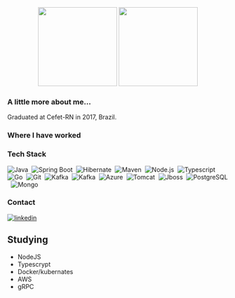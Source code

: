 <div align="center">
  <img height="180em" src="https://github-readme-stats.vercel.app/api?username=vyctorhff&show_icons=true&theme=gruvbox"/>
  <img height="180em" src="https://github-readme-stats.vercel.app/api/top-langs/?username=vyctorhff&theme=gruvbox"/>
</div>


### A little more about me...
Graduated at Cefet-RN in 2017, Brazil.


### Where I have worked



### Tech Stack
![Java](https://img.shields.io/badge/java-green?style=flat&logo=openjdk)&nbsp;
![Spring Boot](https://img.shields.io/badge/java-Spring%20Boot-green?style=flat&logo=openjdk)&nbsp;
![Hibernate](https://img.shields.io/badge/java-Hibernate-green?style=flat&logo=openjdk)&nbsp;
![Maven](https://img.shields.io/badge/java-Maven-green?style=flat&logo=openjdk)&nbsp;
![Node.js](https://img.shields.io/badge/-Node.js-05122A?style=flat&logo=node.js)&nbsp;
![Typescript](https://img.shields.io/badge/-Typescript-05122A?style=flat&logo=typescript)&nbsp;
![Go]()&nbsp;
![Git](https://img.shields.io/badge/-Git-05122A?style=flat&logo=git)&nbsp;
![Kafka]()&nbsp;
![Kafka]()&nbsp;
![Azure]()&nbsp;
![Tomcat]()&nbsp;
![Jboss]()&nbsp;
![PostgreSQL](https://img.shields.io/badge/-PostgreSQL-05122A?style=flat&logo=postgresql)&nbsp;
![Mongo]()&nbsp;

### Contact
<a href="www.linkedin.com/in/victor-hugo-ferreira-de-figueiredo-522b0aba" target="_blank">
  <img align="center" src="https://img.shields.io/badge/-maykbrito-05122A?style=flat&logo=linkedin" alt="linkedin"/>
</a>

## Studying

- NodeJS
- Typescrypt
- Docker/kubernates
- AWS
- gRPC
